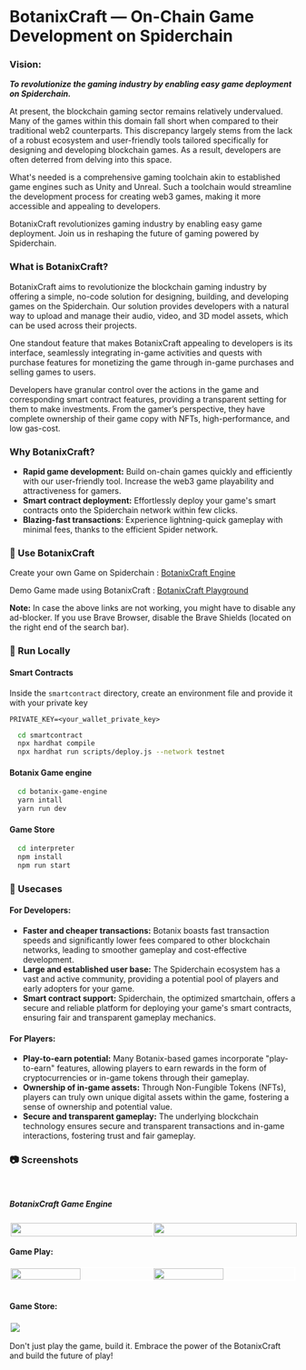 ﻿# BotanixCraft — On-Chain Game Development on Spiderchain

### Vision: 
***To revolutionize the gaming industry by enabling easy game deployment on Spiderchain.***

At present, the blockchain gaming sector remains relatively undervalued. Many of the games within this domain fall short when compared to their traditional web2 counterparts. This discrepancy largely stems from the lack of a robust ecosystem and user-friendly tools tailored specifically for designing and developing blockchain games. As a result, developers are often deterred from delving into this space. 

What's needed is a comprehensive gaming toolchain akin to established game engines such as Unity and Unreal. Such a toolchain would streamline the development process for creating web3 games, making it more accessible and appealing to developers.

BotanixCraft revolutionizes gaming industry by enabling easy game deployment. Join us in reshaping the future of gaming powered by Spiderchain.

### What is BotanixCraft?

BotanixCraft aims to revolutionize the blockchain gaming industry by offering a simple, no-code solution for designing, building, and developing games on the Spiderchain. Our solution provides developers with a natural way to upload and manage their audio, video, and 3D model assets, which can be used across their projects. 

One standout feature that makes BotanixCraft appealing to developers is its interface, seamlessly integrating in-game activities and quests with purchase features for monetizing the game through in-game purchases and selling games to users. 

Developers have granular control over the actions in the game and corresponding smart contract features, providing a transparent setting for them to make investments. From the gamer’s perspective, they have complete ownership of their game copy with NFTs, high-performance, and low gas-cost.

### Why BotanixCraft?
* **Rapid game development:** Build on-chain games quickly and efficiently with our user-friendly tool. Increase the web3 game playability and attractiveness for gamers.
* **Smart contract deployment:** Effortlessly deploy your game's smart contracts onto the Spiderchain network within few clicks.
* **Blazing-fast transactions**: Experience lightning-quick gameplay with minimal fees, thanks to the efficient Spider network.

### 🏪 Use BotanixCraft  

Create your own Game on Spiderchain : [BotanixCraft Engine](https://botanix-craft-engine.vercel.app/)

Demo Game made using BotanixCraft : [BotanixCraft Playground](https://botanix-craft-playground.vercel.app/)

**Note:** In case the above links are not working, you might have to disable any ad-blocker. If you use Brave Browser, disable the Brave Shields (located on the right end of the search bar).

### 🚀 Run Locally

#### Smart Contracts
Inside the `smartcontract` directory, create an environment file and provide it with your private key

```
PRIVATE_KEY=<your_wallet_private_key>
```

```bash
  cd smartcontract
  npx hardhat compile
  npx hardhat run scripts/deploy.js --network testnet
```

#### Botanix Game engine

```bash
  cd botanix-game-engine
  yarn intall
  yarn run dev
```
#### Game Store

```bash
  cd interpreter
  npm install
  npm run start
```

### 👾 Usecases

#### For Developers:
* **Faster and cheaper transactions:** Botanix boasts fast transaction speeds and significantly lower fees compared to other blockchain networks, leading to smoother gameplay and cost-effective development.
* **Large and established user base:** The Spiderchain ecosystem has a vast and active community, providing a potential pool of players and early adopters for your game.
* **Smart contract support:** Spiderchain, the optimized smartchain, offers a secure and reliable platform for deploying your game's smart contracts, ensuring fair and transparent gameplay mechanics.

#### For Players:
* **Play-to-earn potential:** Many Botanix-based games incorporate "play-to-earn" features, allowing players to earn rewards in the form of cryptocurrencies or in-game tokens through their gameplay.
* **Ownership of in-game assets:** Through Non-Fungible Tokens (NFTs), players can truly own unique digital assets within the game, fostering a sense of ownership and potential value.
* **Secure and transparent gameplay:** The underlying blockchain technology ensures secure and transparent transactions and in-game interactions, fostering trust and fair gameplay.

### 📷 Screenshots

<br>
<h5>BotanixCraft Game Engine</h5>

<div style="display: flex; flex-wrap: wrap;">
  <div style="flex: 50%;">
    <img src="https://github.com/SachinSahu431/BotanixCraft/blob/master/images/ss1.png?raw=true" style="width: 100%; border: 2px solid white;" />
  </div>
  <div style="flex: 50%;">
    <img src="https://github.com/SachinSahu431/BotanixCraft/blob/master/images/ss3.png?raw=true" style="width: 100%; border: 2px solid white;" />
  </div>
</div>

<be>
<h4>Game Play:</h4>

<div style="display: flex;">
  <img src="https://github.com/SachinSahu431/BotanixCraft/blob/master/images/csgo.png?raw=true"  width="49.7%" style="border: 2px solid white;"/>
  <img src="https://github.com/SachinSahu431/BotanixCraft/blob/master/images/superman2.png?raw=true" width="49.7%" style="border: 2px solid white;"/>
</div>

<br>
<h4>Game Store:</h4>
<p float="left">
  <img src="https://github.com/SachinSahu431/BotanixCraft/blob/master/images/gamestore.png?raw=true" style="border: 2px solid white;">
</p>

Don't just play the game, build it. Embrace the power of the BotanixCraft and build the future of play!
